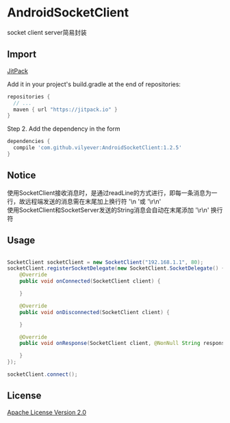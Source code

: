 # AndroidSocketClient
socket client server简易封装

## Import
[JitPack](https://jitpack.io/)

Add it in your project's build.gradle at the end of repositories:

```gradle
repositories {
  // ...
  maven { url "https://jitpack.io" }
}
```

Step 2. Add the dependency in the form

```gradle
dependencies {
  compile 'com.github.vilyever:AndroidSocketClient:1.2.5'
}
```

## Notice
使用SocketClient接收消息时，是通过readLine的方式进行，即每一条消息为一行，故远程端发送的消息需在末尾加上换行符 '\n '或 '\r\n'
</br>
使用SocketClient和SocketServer发送的String消息会自动在末尾添加 '\r\n' 换行符

## Usage
```java

SocketClient socketClient = new SocketClient("192.168.1.1", 80);
socketClient.registerSocketDelegate(new SocketClient.SocketDelegate() {
    @Override
    public void onConnected(SocketClient client) {

    }

    @Override
    public void onDisconnected(SocketClient client) {

    }

    @Override
    public void onResponse(SocketClient client, @NonNull String response) {

    }
});

socketClient.connect();
```

## License
[Apache License Version 2.0](http://www.apache.org/licenses/LICENSE-2.0.txt)
